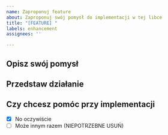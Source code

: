 ```yaml
---
name: Zaproponuj feature
about: Zaproponuj swój pomysł do implementacji w tej libce
title: "[FEATURE] "
labels: enhancement
assignees: ''

---
```


## Opisz swój pomysł

## Przedstaw działanie

## Czy chcesz pomóc przy implementacji
 -[x] No oczywiście
 -[ ] Może innym razem (NIEPOTRZEBNE USUŃ)
